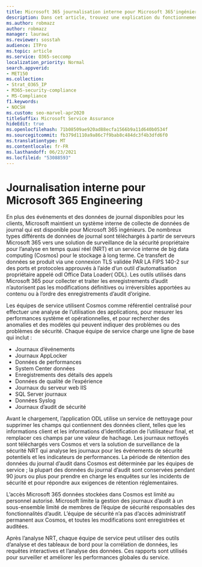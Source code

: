 ```yaml
---
title: Microsoft 365 journalisation interne pour Microsoft 365'ingénierie
description: Dans cet article, trouvez une explication du fonctionnement de la journalisation interne Microsoft 365'équipes d’ingénierie.
ms.author: robmazz
author: robmazz
manager: laurawi
ms.reviewer: sosstah
audience: ITPro
ms.topic: article
ms.service: O365-seccomp
localization_priority: Normal
search.appverid:
- MET150
ms.collection:
- Strat_O365_IP
- M365-security-compliance
- MS-Compliance
f1.keywords:
- NOCSH
ms.custom: seo-marvel-apr2020
titleSuffix: Microsoft Service Assurance
hideEdit: true
ms.openlocfilehash: 71b08509ae920ad88ecfa1566b9a11d640b0534f
ms.sourcegitcommit: fb379d1110a9a86c7f9bab8c484dc3f4b3dfd6f0
ms.translationtype: MT
ms.contentlocale: fr-FR
ms.lasthandoff: 06/23/2021
ms.locfileid: "53088593"
---
```

# <a name="internal-logging-for-microsoft-365-engineering"></a>Journalisation interne pour Microsoft 365 Engineering

En plus des événements et des données de journal disponibles pour les clients, Microsoft maintient un système interne de collecte de données de journal qui est disponible pour Microsoft 365 ingénieurs. De nombreux types différents de données de journal sont téléchargés à partir de serveurs Microsoft 365 vers une solution de surveillance de la sécurité propriétaire pour l’analyse en temps quasi réel (NRT) et un service interne de big data computing (Cosmos) pour le stockage à long terme. Ce transfert de données se produit via une connexion TLS validée PAR LA FIPS 140-2 sur des ports et protocoles approuvés à l’aide d’un outil d’automatisation propriétaire appelé odl Office Data Loader( ODL). Les outils utilisés dans Microsoft 365 pour collecter et traiter les enregistrements d’audit n’autorisent pas les modifications définitives ou irréversibles apportées au contenu ou à l’ordre des enregistrements d’audit d’origine.

Les équipes de service utilisent Cosmos comme référentiel centralisé pour effectuer une analyse de l’utilisation des applications, pour mesurer les performances système et opérationnelles, et pour rechercher des anomalies et des modèles qui peuvent indiquer des problèmes ou des problèmes de sécurité. Chaque équipe de service charge une ligne de base qui inclut :

- Journaux d’événements
- Journaux AppLocker
- Données de performances
- System Center données
- Enregistrements des détails des appels
- Données de qualité de l’expérience
- Journaux du serveur web IIS
- SQL Server journaux
- Données Syslog
- Journaux d’audit de sécurité

Avant le chargement, l’application ODL utilise un service de nettoyage pour supprimer les champs qui contiennent des données client, telles que les informations client et les informations d’identification de l’utilisateur final, et remplacer ces champs par une valeur de hachage. Les journaux nettoyés sont téléchargés vers Cosmos et vers la solution de surveillance de la sécurité NRT qui analyse les journaux pour les événements de sécurité potentiels et les indicateurs de performances. La période de rétention des données du journal d’audit dans Cosmos est déterminée par les équipes de service ; la plupart des données du journal d’audit sont conservées pendant 90 jours ou plus pour prendre en charge les enquêtes sur les incidents de sécurité et pour répondre aux exigences de rétention réglementaires.

L’accès Microsoft 365 données stockées dans Cosmos est limité au personnel autorisé. Microsoft limite la gestion des journaux d’audit à un sous-ensemble limité de membres de l’équipe de sécurité responsables des fonctionnalités d’audit. L’équipe de sécurité n’a pas d’accès administratif permanent aux Cosmos, et toutes les modifications sont enregistrées et auditées.

Après l’analyse NRT, chaque équipe de service peut utiliser des outils d’analyse et des tableaux de bord pour la corrélation de données, les requêtes interactives et l’analyse des données. Ces rapports sont utilisés pour surveiller et améliorer les performances globales du service.
